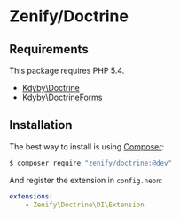 # Zenify/Doctrine


## Requirements

This package requires PHP 5.4.

- [Kdyby\Doctrine](http://github.com/kdyby/doctrine)
- [Kdyby\DoctrineForms](http://github.com/kdyby/doctrineforms)


## Installation

The best way to install is using [Composer](http://getcomposer.org/):

```sh
$ composer require "zenify/doctrine:@dev"
```

And register the extension in `config.neon`:

```yaml
extensions:
	- Zenify\Doctrine\DI\Extension
```
